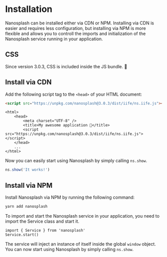 <script setup>
import Card from '../../.vitepress/theme/vue/Card.vue'
</script>

# Installation

Nanosplash can be installed either via CDN or NPM. Installing via CDN is easier and requires less configuration, but installing via NPM is more flexible and allows you to controll the imports and initialization of the Nanosplash service running in your application.

## CSS

Since version 3.0.3, CSS is included inside the JS bundle. 🎉

## Install via CDN

Add the following script tag to the `<head>` of your HTML document:

```html
<script src="https://unpkg.com/nanosplash@3.0.3/dist/iife/ns.iife.js"></script>
```

```html{5}
<html>
	<head>
		<meta charset="UTF-8" />
		<title>My awesome application 🚀</title>
		<script src="https://unpkg.com/nanosplash@3.0.3/dist/iife/ns.iife.js"></script>
	</head>
	...
</html>
```

Now you can easily start using Nanosplash by simply calling `ns.show`.

```ts
ns.show('It works!')
```

## Install via NPM

Install Nanosplash via NPM by running the following command:

```bash
yarn add nanosplash
```

To import and start the Nanosplash service in your application, you need to import the Service class and start it.

```js{2}
import { Service } from 'nanosplash'
Service.start()
```

The service will inject an instance of itself inside the global `window` object. You can now start using Nanosplash by simply calling `ns.show`.
